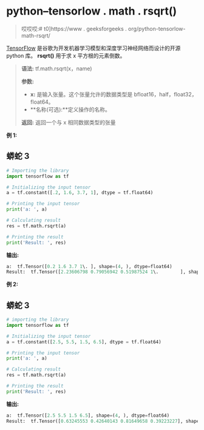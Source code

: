 # python–tensorlow . math . rsqrt()

> 哎哎哎:# t0]https://www . geeksforgeeks . org/python-tensorlow-math-rsqrt/

[TensorFlow](https://www.geeksforgeeks.org/introduction-to-tensorflow/) 是谷歌为开发机器学习模型和深度学习神经网络而设计的开源 python 库。 **rsqrt()** 用于求 x 平方根的元素倒数。

> **语法:** tf.math.rsqrt(x，name)
> 
> **参数:**
> 
> *   **x:** 是输入张量。这个张量允许的数据类型是 bfloat16，half，float32，float64。
> *   **名称(可选):**定义操作的名称。
> 
> **返回:**
> 返回一个与 x 相同数据类型的张量

**例 1:**

## 蟒蛇 3

```py
# Importing the library
import tensorflow as tf

# Initializing the input tensor
a = tf.constant([.2, 1.6, 3.7, 1], dtype = tf.float64)

# Printing the input tensor
print('a: ', a)

# Calculating result
res = tf.math.rsqrt(a)

# Printing the result
print('Result: ', res)
```

**输出:**

```py
a:  tf.Tensor([0.2 1.6 3.7 1\. ], shape=(4, ), dtype=float64)
Result:  tf.Tensor([2.23606798 0.79056942 0.51987524 1\.        ], shape=(4, ), dtype=float64)

```

**例 2:**

## 蟒蛇 3

```py
# importing the library
import tensorflow as tf

# Initializing the input tensor
a = tf.constant([2.5, 5.5, 1.5, 6.5], dtype = tf.float64)

# Printing the input tensor
print('a: ', a)

# Calculating result
res = tf.math.rsqrt(a)

# Printing the result
print('Result: ', res)
```

**输出:**

```py
a:  tf.Tensor([2.5 5.5 1.5 6.5], shape=(4, ), dtype=float64)
Result:  tf.Tensor([0.63245553 0.42640143 0.81649658 0.39223227], shape=(4, ), dtype=float64)

```